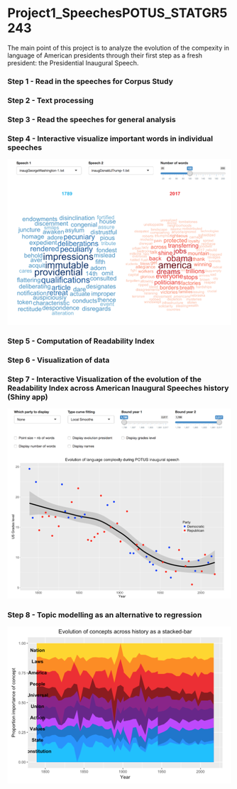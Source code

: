 # Project1_SpeechesPOTUS_STATGR5243

The main point of this project is to analyze the evolution of the compexity in language of American presidents through their first step as a fresh president: the Presidential Inaugural Speech.

### Step 1 - Read in the speeches for Corpus Study

### Step 2 - Text processing

### Step 3 - Read the speeches for general analysis

### Step 4 - Interactive visualize important words in individual speeches
![wordcloud of POTUS speeches](figs/fig1.png)

### Step 5 - Computation of Readability Index

### Step 6 - Visualization of data

### Step 7 - Interactive Visualization of the evolution of the Readability Index across American Inaugural Speeches history (Shiny app)
![results Readability Index across history](figs/fig2.png)

### Step 8 - Topic modelling as an alternative to regression
![stacked-bar for evolution of topics](figs/fig3.png)
